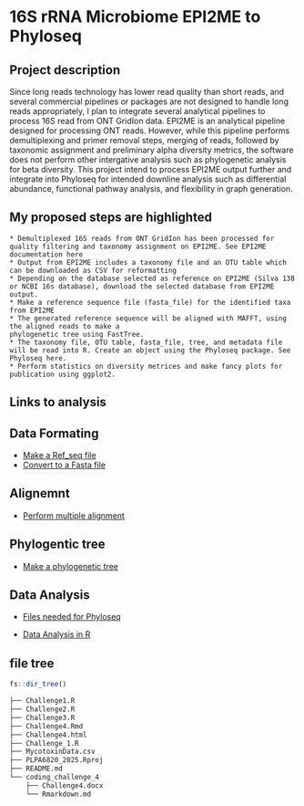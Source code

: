 # 16S rRNA Microbiome EPI2ME to Phyloseq

## Project description
Since long reads technology has lower read quality than short reads, and several commercial pipelines or
packages are not designed to handle long reads appropriately, I plan to integrate several analytical
pipelines to process 16S read from ONT GridIon data. EPI2ME is an analytical pipeline designed for processing ONT reads.
However, while this pipeline performs demultiplexing and primer removal steps, merging of reads, followed by
taxonomic assignment and preliminary alpha diversity metrics, the software does not perform other intergative analysis
such as phylogenetic analysis for beta diversity. This project intend to process EPI2ME output further and integrate into Phyloseq for intended downline analysis such as differential abundance, functional pathway analysis, and flexibility in graph generation. 

## My proposed steps are highlighted

```
* Demultiplexed 16S reads from ONT GridIon has been processed for quality filtering and taxonomy assignment on EPI2ME. See EPI2ME documentation here 
* Output from EPI2ME includes a taxonomy file and an OTU table which can be downloaded as CSV for reformatting
* Depending on the database selected as reference on EPI2ME (Silva 138 or NCBI 16s database), download the selected database from EPI2ME output.
* Make a reference sequence file (fasta_file) for the identified taxa from EPI2ME
* The generated reference sequence will be aligned with MAFFT, using the aligned reads to make a
phylogenetic tree using FastTree.
* The taxonomy file, OTU table, fasta_file, tree, and metadata file will be read into R. Create an object using the Phyloseq package. See Phyloseq here.
* Perform statistics on diversity metrices and make fancy plots for publication using ggplot2. 

```
## Links to analysis
## Data Formating

- [Make a Ref_seq file](Bash_Scripts/Data_Formatting/species_replace.sh)
- [Convert to a Fasta file](Bash_Scripts/Data_Formatting/CSV_to_fasta.sh)

## Alignemnt

- [Perform multiple alignment](Bash_Scripts/Ref_Seq_Alignment/Align.sh)

## Phylogentic tree

- [Make a phylogenetic tree](Bash_Scripts/Phylogenetic_Tree/tree.sh)

## Data Analysis

- [Files needed for Phyloseq](R_data)

- [Data Analysis in R](rcode.Rmd)



## file tree

```r
fs::dir_tree()
```

```bash
├── Challenge1.R
├── Challenge2.R
├── Challenge3.R
├── Challenge4.Rmd
├── Challenge4.html
├── Challenge_1.R
├── MycotoxinData.csv
├── PLPA6820_2025.Rproj
├── README.md
└── coding_challenge_4
    ├── Challenge4.docx
    └── Rmarkdown.md
```
